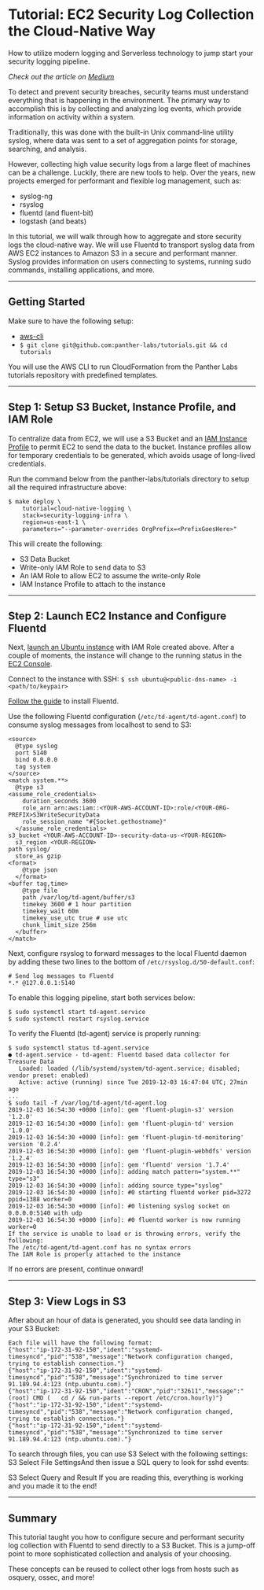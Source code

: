 # Tutorial: EC2 Security Log Collection the Cloud-Native Way

How to utilize modern logging and Serverless technology to jump start your security logging pipeline.

*Check out the article on [Medium](https://medium.com/panther-labs/cloud-native-security-log-collection-d005cbc78665)*

To detect and prevent security breaches, security teams must understand everything that is happening in the environment. The primary way to accomplish this is by collecting and analyzing log events, which provide information on activity within a system.

Traditionally, this was done with the built-in Unix command-line utility syslog, where data was sent to a set of aggregation points for storage, searching, and analysis. 

However, collecting high value security logs from a large fleet of machines can be a challenge. Luckily, there are new tools to help. Over the years, new projects emerged for performant and flexible log management, such as:

* syslog-ng
* rsyslog
* fluentd (and fluent-bit)
* logstash (and beats)

In this tutorial, we will walk through how to aggregate and store security logs the cloud-native way. We will use Fluentd to transport syslog data from AWS EC2 instances to Amazon S3 in a secure and performant manner. Syslog provides information on users connecting to systems, running sudo commands, installing applications, and more.

---

## Getting Started
Make sure to have the following setup:
* [aws-cli](https://docs.aws.amazon.com/en_pv/cli/latest/userguide/cli-chap-install.html)
* `$ git clone git@github.com:panther-labs/tutorials.git && cd tutorials`

You will use the AWS CLI to run CloudFormation from the Panther Labs tutorials repository with predefined templates.

---

## Step 1: Setup S3 Bucket, Instance Profile, and IAM Role

To centralize data from EC2, we will use a S3 Bucket and an [IAM Instance Profile](https://docs.aws.amazon.com/IAM/latest/UserGuide/id_roles_use_switch-role-ec2_instance-profiles.html) to permit EC2 to send the data to the bucket. Instance profiles allow for temporary credentials to be generated, which avoids usage of long-lived credentials.

Run the command below from the panther-labs/tutorials directory to setup all the required infrastructure above:

```
$ make deploy \
    tutorial=cloud-native-logging \
    stack=security-logging-infra \
    region=us-east-1 \
    parameters="--parameter-overrides OrgPrefix=<PrefixGoesHere>"
```

This will create the following:
* S3 Data Bucket
* Write-only IAM Role to send data to S3
* An IAM Role to allow EC2 to assume the write-only Role
* IAM Instance Profile to attach to the instance

---

## Step 2: Launch EC2 Instance and Configure Fluentd

Next, [launch an Ubuntu instance](https://console.aws.amazon.com/ec2/home?region=us-east-1#LaunchInstanceWizard:) with IAM Role created above. After a couple of moments, the instance will change to the running status in the [EC2 Console](https://console.aws.amazon.com/ec2/home?region=us-east-1#Instances:sort=instanceId).

Connect to the instance with SSH: `$ ssh ubuntu@<public-dns-name> -i <path/to/keypair>`

[Follow the guide](https://docs.fluentd.org/installation/install-by-deb#step-1-install-from-apt-repository) to install Fluentd. 

Use the following Fluentd configuration (`/etc/td-agent/td-agent.conf`) to consume syslog messages from localhost to send to S3:

```
<source>
  @type syslog
  port 5140
  bind 0.0.0.0
  tag system
</source>
<match system.**>
  @type s3
<assume_role_credentials>
    duration_seconds 3600
    role_arn arn:aws:iam::<YOUR-AWS-ACCOUNT-ID>:role/<YOUR-ORG-PREFIX>S3WriteSecurityData
    role_session_name "#{Socket.gethostname}"
  </assume_role_credentials>
s3_bucket <YOUR-AWS-ACCOUNT-ID>-security-data-us-<YOUR-REGION>
  s3_region <YOUR-REGION>
path syslog/
  store_as gzip
<format>
    @type json
  </format>
<buffer tag,time>
    @type file
    path /var/log/td-agent/buffer/s3
    timekey 3600 # 1 hour partition
    timekey_wait 60m
    timekey_use_utc true # use utc
    chunk_limit_size 256m
  </buffer>
</match>
```

Next, configure rsyslog to forward messages to the local Fluentd daemon by adding these two lines to the bottom of `/etc/rsyslog.d/50-default.conf`:

```
# Send log messages to Fluentd
*.* @127.0.0.1:5140
```

To enable this logging pipeline, start both services below:

```
$ sudo systemctl start td-agent.service
$ sudo systemctl restart rsyslog.service
```

To verify the Fluentd (td-agent) service is properly running:

```
$ sudo systemctl status td-agent.service
● td-agent.service - td-agent: Fluentd based data collector for Treasure Data
   Loaded: loaded (/lib/systemd/system/td-agent.service; disabled; vendor preset: enabled)
   Active: active (running) since Tue 2019-12-03 16:47:04 UTC; 27min ago
...
$ sudo tail -f /var/log/td-agent/td-agent.log
2019-12-03 16:54:30 +0000 [info]: gem 'fluent-plugin-s3' version '1.2.0'
2019-12-03 16:54:30 +0000 [info]: gem 'fluent-plugin-td' version '1.0.0'
2019-12-03 16:54:30 +0000 [info]: gem 'fluent-plugin-td-monitoring' version '0.2.4'
2019-12-03 16:54:30 +0000 [info]: gem 'fluent-plugin-webhdfs' version '1.2.4'
2019-12-03 16:54:30 +0000 [info]: gem 'fluentd' version '1.7.4'
2019-12-03 16:54:30 +0000 [info]: adding match pattern="system.**" type="s3"
2019-12-03 16:54:30 +0000 [info]: adding source type="syslog"
2019-12-03 16:54:30 +0000 [info]: #0 starting fluentd worker pid=3272 ppid=1388 worker=0
2019-12-03 16:54:30 +0000 [info]: #0 listening syslog socket on 0.0.0.0:5140 with udp
2019-12-03 16:54:30 +0000 [info]: #0 fluentd worker is now running worker=0
If the service is unable to load or is throwing errors, verify the following:
The /etc/td-agent/td-agent.conf has no syntax errors
The IAM Role is properly attached to the instance
```

If no errors are present, continue onward!

---

## Step 3: View Logs in S3
After about an hour of data is generated, you should see data landing in your S3 Bucket:

```
Each file will have the following format:
{"host":"ip-172-31-92-150","ident":"systemd-timesyncd","pid":"538","message":"Network configuration changed, trying to establish connection."}
{"host":"ip-172-31-92-150","ident":"systemd-timesyncd","pid":"538","message":"Synchronized to time server 91.189.94.4:123 (ntp.ubuntu.com)."}
{"host":"ip-172-31-92-150","ident":"CRON","pid":"32611","message":"(root) CMD (   cd / && run-parts --report /etc/cron.hourly)"}
{"host":"ip-172-31-92-150","ident":"systemd-timesyncd","pid":"538","message":"Network configuration changed, trying to establish connection."}
{"host":"ip-172-31-92-150","ident":"systemd-timesyncd","pid":"538","message":"Synchronized to time server 91.189.94.4:123 (ntp.ubuntu.com)."}
```

To search through files, you can use S3 Select with the following settings:
S3 Select File SettingsAnd then issue a SQL query to look for sshd events:

S3 Select Query and Result
If you are reading this, everything is working and you made it to the end!

---

## Summary
This tutorial taught you how to configure secure and performant security log collection with Fluentd to send directly to a S3 Bucket. This is a jump-off point to more sophisticated collection and analysis of your choosing. 

These concepts can be reused to collect other logs from hosts such as osquery, ossec, and more!
